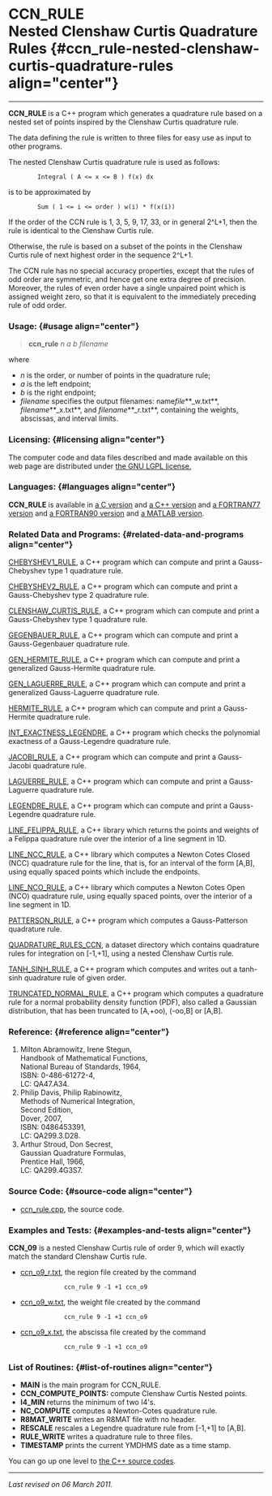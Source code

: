 CCN\_RULE\
Nested Clenshaw Curtis Quadrature Rules {#ccn_rule-nested-clenshaw-curtis-quadrature-rules align="center"}
=======================================

------------------------------------------------------------------------

**CCN\_RULE** is a C++ program which generates a quadrature rule based
on a nested set of points inspired by the Clenshaw Curtis quadrature
rule.

The data defining the rule is written to three files for easy use as
input to other programs.

The nested Clenshaw Curtis quadrature rule is used as follows:

            Integral ( A <= x <= B ) f(x) dx
          

is to be approximated by

            Sum ( 1 <= i <= order ) w(i) * f(x(i))
          

If the order of the CCN rule is 1, 3, 5, 9, 17, 33, or in general
2\^L+1, then the rule is identical to the Clenshaw Curtis rule.

Otherwise, the rule is based on a subset of the points in the Clenshaw
Curtis rule of next highest order in the sequence 2\^L+1.

The CCN rule has no special accuracy properties, except that the rules
of odd order are symmetric, and hence get one extra degree of precision.
Moreover, the rules of even order have a single unpaired point which is
assigned weight zero, so that it is equivalent to the immediately
preceding rule of odd order.

### Usage: {#usage align="center"}

> **ccn\_rule** *n* *a* *b* *filename*

where

-   *n* is the order, or number of points in the quadrature rule;
-   *a* is the left endpoint;
-   *b* is the right endpoint;
-   *filename* specifies the output filenames: name*file***\_w.txt**,
    *filename***\_x.txt**, and *filename***\_r.txt**, containing the
    weights, abscissas, and interval limits.

### Licensing: {#licensing align="center"}

The computer code and data files described and made available on this
web page are distributed under [the GNU LGPL
license.](../../txt/gnu_lgpl.txt)

### Languages: {#languages align="center"}

**CCN\_RULE** is available in [a C
version](../../c_src/ccn_rule/ccn_rule.md) and [a C++
version](../../master/ccn_rule/ccn_rule.md) and [a FORTRAN77
version](../../f77_src/ccn_rule/ccn_rule.md) and [a FORTRAN90
version](../../f_src/ccn_rule/ccn_rule.md) and [a MATLAB
version](../../m_src/ccn_rule/ccn_rule.md).

### Related Data and Programs: {#related-data-and-programs align="center"}

[CHEBYSHEV1\_RULE](../../master/chebyshev1_rule/chebyshev1_rule.md),
a C++ program which can compute and print a Gauss-Chebyshev type 1
quadrature rule.

[CHEBYSHEV2\_RULE](../../master/chebyshev2_rule/chebyshev2_rule.md),
a C++ program which can compute and print a Gauss-Chebyshev type 2
quadrature rule.

[CLENSHAW\_CURTIS\_RULE](../../master/clenshaw_curtis_rule/clenshaw_curtis_rule.md),
a C++ program which can compute and print a Gauss-Chebyshev type 1
quadrature rule.

[GEGENBAUER\_RULE](../../master/gegenbauer_rule/gegenbauer_rule.md),
a C++ program which can compute and print a Gauss-Gegenbauer quadrature
rule.

[GEN\_HERMITE\_RULE](../../master/gen_hermite_rule/gen_hermite_rule.md),
a C++ program which can compute and print a generalized Gauss-Hermite
quadrature rule.

[GEN\_LAGUERRE\_RULE](../../master/gen_laguerre_rule/gen_laguerre_rule.md),
a C++ program which can compute and print a generalized Gauss-Laguerre
quadrature rule.

[HERMITE\_RULE](../../master/hermite_rule/hermite_rule.md), a C++
program which can compute and print a Gauss-Hermite quadrature rule.

[INT\_EXACTNESS\_LEGENDRE](../../master/int_exactness_legendre/int_exactness_legendre.md),
a C++ program which checks the polynomial exactness of a Gauss-Legendre
quadrature rule.

[JACOBI\_RULE](../../master/jacobi_rule/jacobi_rule.md), a C++
program which can compute and print a Gauss-Jacobi quadrature rule.

[LAGUERRE\_RULE](../../master/laguerre_rule/laguerre_rule.md), a C++
program which can compute and print a Gauss-Laguerre quadrature rule.

[LEGENDRE\_RULE](../../master/legendre_rule/legendre_rule.md), a C++
program which can compute and print a Gauss-Legendre quadrature rule.

[LINE\_FELIPPA\_RULE](../../master/line_felippa_rule/line_felippa_rule.md),
a C++ library which returns the points and weights of a Felippa
quadrature rule over the interior of a line segment in 1D.

[LINE\_NCC\_RULE](../../master/line_ncc_rule/line_ncc_rule.md), a C++
library which computes a Newton Cotes Closed (NCC) quadrature rule for
the line, that is, for an interval of the form \[A,B\], using equally
spaced points which include the endpoints.

[LINE\_NCO\_RULE](../../master/line_nco_rule/line_nco_rule.md), a C++
library which computes a Newton Cotes Open (NCO) quadrature rule, using
equally spaced points, over the interior of a line segment in 1D.

[PATTERSON\_RULE](../../master/patterson_rule/patterson_rule.md), a
C++ program which computes a Gauss-Patterson quadrature rule.

[QUADRATURE\_RULES\_CCN](../../datasets/quadrature_rules_ccn/quadrature_rules_ccn.md),
a dataset directory which contains quadrature rules for integration on
\[-1,+1\], using a nested Clenshaw Curtis rule.

[TANH\_SINH\_RULE](../../master/tanh_sinh_rule/tanh_sinh_rule.md), a
C++ program which computes and writes out a tanh-sinh quadrature rule of
given order.

[TRUNCATED\_NORMAL\_RULE](../../master/truncated_normal_rule/truncated_normal_rule.md),
a C++ program which computes a quadrature rule for a normal probability
density function (PDF), also called a Gaussian distribution, that has
been truncated to \[A,+oo), (-oo,B\] or \[A,B\].

### Reference: {#reference align="center"}

1.  Milton Abramowitz, Irene Stegun,\
    Handbook of Mathematical Functions,\
    National Bureau of Standards, 1964,\
    ISBN: 0-486-61272-4,\
    LC: QA47.A34.
2.  Philip Davis, Philip Rabinowitz,\
    Methods of Numerical Integration,\
    Second Edition,\
    Dover, 2007,\
    ISBN: 0486453391,\
    LC: QA299.3.D28.
3.  Arthur Stroud, Don Secrest,\
    Gaussian Quadrature Formulas,\
    Prentice Hall, 1966,\
    LC: QA299.4G3S7.

### Source Code: {#source-code align="center"}

-   [ccn\_rule.cpp](ccn_rule.cpp), the source code.

### Examples and Tests: {#examples-and-tests align="center"}

**CCN\_09** is a nested Clenshaw Curtis rule of order 9, which will
exactly match the standard Clenshaw Curtis rule.

-   [ccn\_o9\_r.txt](ccn_o9_r.txt), the region file created by the
    command

                    ccn_rule 9 -1 +1 ccn_o9
                  

-   [ccn\_o9\_w.txt](ccn_o9_w.txt), the weight file created by the
    command

                    ccn_rule 9 -1 +1 ccn_o9
                  

-   [ccn\_o9\_x.txt](ccn_o9_x.txt), the abscissa file created by the
    command

                    ccn_rule 9 -1 +1 ccn_o9
                  

### List of Routines: {#list-of-routines align="center"}

-   **MAIN** is the main program for CCN\_RULE.
-   **CCN\_COMPUTE\_POINTS:** compute Clenshaw Curtis Nested points.
-   **I4\_MIN** returns the minimum of two I4's.
-   **NC\_COMPUTE** computes a Newton-Cotes quadrature rule.
-   **R8MAT\_WRITE** writes an R8MAT file with no header.
-   **RESCALE** rescales a Legendre quadrature rule from \[-1,+1\] to
    \[A,B\].
-   **RULE\_WRITE** writes a quadrature rule to three files.
-   **TIMESTAMP** prints the current YMDHMS date as a time stamp.

You can go up one level to [the C++ source codes](../cpp_src.md).

------------------------------------------------------------------------

*Last revised on 06 March 2011.*
